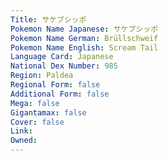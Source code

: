 ```yaml
---
﻿Title: サケブシッポ
Pokemon Name Japanese: サケブシッポ
Pokemon Name German: Brüllschweif
Pokemon Name English: Scream Tail
Language Card: Japanese
National Dex Number: 985
Region: Paldea
Regional Form: false
Additional Form: false
Mega: false
Gigantamax: false
Cover: false
Link: 
Owned: 
---
```

